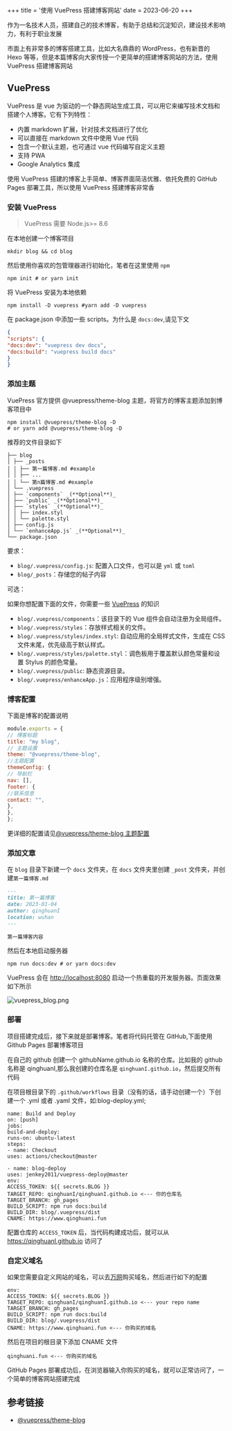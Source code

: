 +++
title = '使用 VuePress 搭建博客网站'
date = 2023-06-20
+++
  
作为一名技术人员，搭建自己的技术博客，有助于总结和沉淀知识，建设技术影响力，有利于职业发展  
  
市面上有非常多的博客搭建工具，比如大名鼎鼎的 WordPress，也有新晋的 Hexo 等等，但是本篇博客向大家传授一个更简单的搭建博客网站的方法，使用 VuePress 搭建博客网站  
  
## VuePress  
  
VuePress 是 vue 为驱动的一个静态网站生成工具，可以用它来编写技术文档和搭建个人博客。它有下列特性：  
  
- 内置 markdown 扩展，针对技术文档进行了优化  
- 可以直接在 markdown 文件中使用 Vue 代码  
- 包含一个默认主题，也可通过 vue 代码编写自定义主题  
- 支持 PWA  
- Google Analytics 集成  
  
使用 VuePress 搭建的博客上手简单、博客界面简洁优雅、依托免费的 GitHub Pages 部署工具，所以使用 VuePress 搭建博客非常香  
  
### 安装 VuePress  
  
> VuePress 需要 Node.js>= 8.6  
  
在本地创建一个博客项目  
  
```shell  
mkdir blog && cd blog  
```  
  
然后使用你喜欢的包管理器进行初始化，笔者在这里使用 `npm`  
  
```shell  
npm init # or yarn init  
```  
  
将 VuePress 安装为本地依赖  
  
```shell  
npm install -D vuepress #yarn add -D vuepress  
```  
  
在 package.json 中添加一些 scripts。为什么是 `docs:dev`,请见下文  
  
```json  
{  
"scripts": {  
"docs:dev": "vuepress dev docs",  
"docs:build": "vuepress build docs"  
}  
}  
```  
  
### 添加主题  
  
VuePress 官方提供 @vuepress/theme-blog 主题，将官方的博客主题添加到博客项目中  
  
```shell  
npm install @vuepress/theme-blog -D  
# or yarn add @vuepress/theme-blog -D  
```  
  
推荐的文件目录如下  
  
```text  
├── blog  
│ ├── _posts  
│ │ ├── 第一篇博客.md #example  
│ │ ├── ...  
│ │ └── 第n篇博客.md #example  
│ └── .vuepress  
│ ├── `components` _(**Optional**)_  
│ ├── `public` _(**Optional**)_  
│ ├── `styles` _(**Optional**)_  
│ │ ├── index.styl  
│ │ └── palette.styl  
│ ├── config.js  
│ └── `enhanceApp.js` _(**Optional**)_  
└── package.json  
```  
  
要求：  
  
- `blog/.vuepress/config.js`: 配置入口文件，也可以是 `yml` 或 `toml`  
- `blog/_posts`：存储您的帖子内容  
  
可选：  
  
如果你想配置下面的文件，你需要一些 [VuePress](https://vuepress.vuejs.org/zh/) 的知识  
  
- `blog/.vuepress/components`：该目录下的 Vue 组件会自动注册为全局组件。  
- `blog/.vuepress/styles`：存放样式相关的文件。  
- `blog/.vuepress/styles/index.styl`: 自动应用的全局样式文件，生成在 CSS 文件末尾，优先级高于默认样式。  
- `blog/.vuepress/styles/palette.styl`：调色板用于覆盖默认颜色常量和设置 Stylus 的颜色常量。  
- `blog/.vuepress/public`: 静态资源目录。  
- `blog/.vuepress/enhanceApp.js`：应用程序级别增强。  
  
### 博客配置  
  
下面是博客的配置说明  
  
```js  
module.exports = {  
// 博客标题  
title: "my blog",  
// 主题设置  
theme: "@vuepress/theme-blog",  
//主题配置  
themeConfig: {  
// 导航栏  
nav: [],  
footer: {  
//联系信息  
contact: "",  
},  
},  
};  
```  
  
更详细的配置请见[@vuepress/theme-blog 主题配置](https://vuepress-theme-blog.billyyyyy3320.com/config/#sitemap)  
  
### 添加文章  
  
在 `blog` 目录下新建一个 `docs` 文件夹，在 `docs` 文件夹里创建 `_post` 文件夹，并创建`第一篇博客.md`  
  
```md  
---  
title: 第一篇博客  
date: 2023-01-04  
author: qinghuanI  
location: wuhan  
---  
  
第一篇博客内容  
```  
  
然后在本地启动服务器  
  
```shell  
npm run docs:dev # or yarn docs:dev  
```  
  
VuePress 会在 [http://localhost:8080](http://localhost:8080/) 启动一个热重载的开发服务器。页面效果如下所示  
   
![vuepress_blog.png](https://p3-juejin.byteimg.com/tos-cn-i-k3u1fbpfcp/d2c4ee24bcb241cfbb4ba71d982aaa7e~tplv-k3u1fbpfcp-watermark.image?)
### 部署  
  
项目搭建完成后，接下来就是部署博客。笔者将代码托管在 GitHub,下面使用 Github Pages 部署博客项目  
  
在自己的 github 创建一个 githubName.github.io 名称的仓库。比如我的 github 名称是 qinghuanI,那么我创建的仓库名是 `qinghuanI.github.io`，然后提交所有代码  
  
在项目根目录下的 `.github/workflows` 目录（没有的话，请手动创建一个）下创建一个 .yml 或者 .yaml 文件，如:blog-deploy.yml;  
  
```textmate  
name: Build and Deploy  
on: [push]  
jobs:  
build-and-deploy:  
runs-on: ubuntu-latest  
steps:  
- name: Checkout  
uses: actions/checkout@master  
  
- name: blog-deploy  
uses: jenkey2011/vuepress-deploy@master  
env:  
ACCESS_TOKEN: ${{ secrets.BLOG }}  
TARGET_REPO: qinghuanI/qinghuanI.github.io <--- 你的仓库名  
TARGET_BRANCH: gh_pages  
BUILD_SCRIPT: npm run docs:build  
BUILD_DIR: blog/.vuepress/dist  
CNAME: https://www.qinghuani.fun  
```  
  
配置仓库的 `ACCESS_TOKEN` 后，当代码构建成功后，就可以从 https://qinghuanI.github.io 访问了  
  
### 自定义域名  
  
如果您需要自定义网站的域名，可以去[万网](https://wanwang.aliyun.com/domain/)购买域名，然后进行如下的配置  
  
```textmate  
env:  
ACCESS_TOKEN: ${{ secrets.BLOG }}  
TARGET_REPO: qinghuanI/qinghuanI.github.io <--- your repo name  
TARGET_BRANCH: gh_pages  
BUILD_SCRIPT: npm run docs:build  
BUILD_DIR: blog/.vuepress/dist  
CNAME: https://www.qinghuani.fun <--- 你购买的域名  
```  
  
然后在项目的根目录下添加 CNAME 文件  
  
```textmate  
qinghuani.fun <--- 你购买的域名  
```  
  
GitHub Pages 部署成功后，在浏览器输入你购买的域名，就可以正常访问了，一个简单的博客网站搭建完成  
  
## 参考链接  
  
- [@vuepress/theme-blog](https://vuepress-theme-blog.billyyyyy3320.com/#intro)